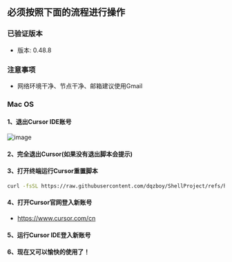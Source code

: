 ## 必须按照下面的流程进行操作

### 已验证版本
- 版本: 0.48.8

### 注意事项
- 网络环境干净、节点干净、邮箱建议使用Gmail

### Mac OS
#### 1、退出Cursor IDE账号
![image](https://github.com/user-attachments/assets/812fd1e9-98d1-46ba-b3f9-6b4f2a40ce10)

#### 2、完全退出Cursor(如果没有退出脚本会提示)

#### 3、打开终端运行Cursor重置脚本

```bash
curl -fsSL https://raw.githubusercontent.com/dqzboy/ShellProject/refs/heads/main/Cursor_Reset/Cursor_Reset_Mac.sh | bash
```

#### 4、打开Cursor官网登入新账号

- https://www.cursor.com/cn

#### 5、运行Cursor IDE登入新账号

#### 6、现在又可以愉快的使用了！
